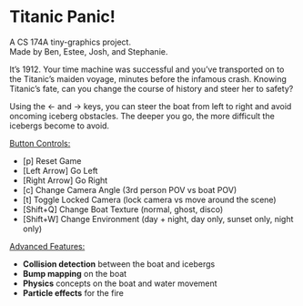 # Titanic Panic!

A CS 174A tiny-graphics project. <br />
Made by Ben, Estee, Josh, and Stephanie.

It’s 1912. Your time machine was successful and you’ve transported on to the Titanic’s maiden voyage, minutes before the infamous crash. Knowing Titanic’s fate, can you change the course of history and steer her to safety?

Using the  ←  and  →  keys, you can steer the boat from left to right and avoid oncoming iceberg obstacles. The deeper you go, the more difficult the icebergs become to avoid.

<ins>Button Controls:</ins> <br />
- [p] Reset Game<br />
- [Left Arrow] Go Left<br /> 
- [Right Arrow] Go Right<br />
- [c] Change Camera Angle (3rd person POV vs boat POV)<br />
- [t] Toggle Locked Camera (lock camera vs move around the scene)<br />
- [Shift+Q] Change Boat Texture (normal, ghost, disco)<br />
- [Shift+W] Change Environment (day + night, day only, sunset only, night only)<br />

<ins>Advanced Features:</ins>
- <b>Collision detection</b> between the boat and icebergs
- <b>Bump mapping</b> on the boat
- <b>Physics</b> concepts on the boat and water movement
- <b>Particle effects</b> for the fire
